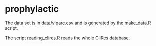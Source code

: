 # prophylactic

The data set is in
[data/viparc.csv](https://github.com/viparc/prophylactic/blob/master/data/viparc.csv)
and is generated by the
[make_data.R](https://github.com/viparc/prophylactic/blob/master/make_data.R)
script.

The script
[reading_clires.R](https://github.com/viparc/prophylactic/blob/master/reading_clires.R)
reads the whole CliRes database.